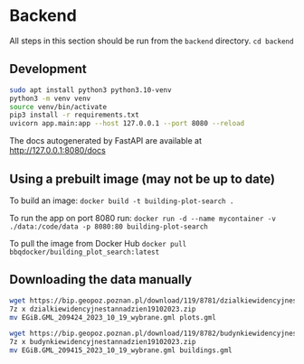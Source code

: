 # Backend

All steps in this section should be run from the `backend` directory. `cd backend`

## Development

```bash
sudo apt install python3 python3.10-venv
python3 -m venv venv
source venv/bin/activate
pip3 install -r requirements.txt
uvicorn app.main:app --host 127.0.0.1 --port 8080 --reload
```

The docs autogenerated by FastAPI are available at http://127.0.0.1:8080/docs

## Using a prebuilt image (may not be up to date)

To build an image:
`docker build -t building-plot-search .`

To run the app on port 8080 run:
`docker run -d --name mycontainer -v ./data:/code/data -p 8080:80 building-plot-search`

To pull the image from Docker Hub
`docker pull bbqdocker/building_plot_search:latest`

## Downloading the data manually

```bash
wget https://bip.geopoz.poznan.pl/download/119/8781/dzialkiewidencyjnestannadzien19102023.zip
7z x dzialkiewidencyjnestannadzien19102023.zip
mv EGiB.GML_209424_2023_10_19_wybrane.gml plots.gml

wget https://bip.geopoz.poznan.pl/download/119/8782/budynkiewidencyjnestannadzien19102023.zip
7z x budynkiewidencyjnestannadzien19102023.zip
mv EGiB.GML_209415_2023_10_19_wybrane.gml buildings.gml
```
